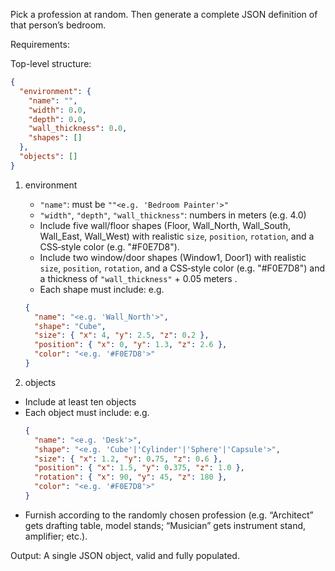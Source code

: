 Pick a profession at random. Then generate a complete JSON definition of that person’s bedroom.

Requirements:

Top-level structure:

```json
{
  "environment": {
    "name": "",
    "width": 0.0,
    "depth": 0.0,
    "wall_thickness": 0.0,
    "shapes": []
  },
  "objects": []
}
```

1. environment

   - `"name"`: must be `""<e.g. 'Bedroom Painter'>"`
   - `"width"`, `"depth"`, `"wall_thickness"`: numbers in meters (e.g. 4.0)
   - Include five wall/floor shapes (Floor, Wall_North, Wall_South, Wall_East, Wall_West) with realistic `size`, `position`, `rotation`, and a CSS‐style color (e.g. "#F0E7D8").
   - Include two window/door shapes (Window1, Door1) with realistic `size`, `position`, `rotation`, and a CSS‐style color (e.g. "#F0E7D8") and a thickness of `"wall_thickness"` + 0.05 meters .
   - Each shape must include:
     e.g.

   ```json
   {
     "name": "<e.g. 'Wall_North'>",
     "shape": "Cube",
     "size": { "x": 4, "y": 2.5, "z": 0.2 },
     "position": { "x": 0, "y": 1.3, "z": 2.6 },
     "color": "<e.g. '#F0E7D8'>"
   }
   ```

2. objects

- Include at least ten objects
- Each object must include:
  e.g.
  ```json
  {
    "name": "<e.g. 'Desk'>",
    "shape": "<e.g. 'Cube'|'Cylinder'|'Sphere'|'Capsule'>",
    "size": { "x": 1.2, "y": 0.75, "z": 0.6 },
    "position": { "x": 1.5, "y": 0.375, "z": 1.0 },
    "rotation": { "x": 90, "y": 45, "z": 180 },
    "color": "<e.g. '#F0E7D8'>"
  }
  ```
- Furnish according to the randomly chosen profession (e.g. “Architect” gets drafting table, model stands; “Musician” gets instrument stand, amplifier; etc.).

Output: A single JSON object, valid and fully populated.
